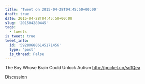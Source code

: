 ```yaml
---
title: 'Tweet on 2015-04-28T04:45:50+00:00'
draft: true
date: 2015-04-28T04:45:50+00:00
slug: '201504280445'
tags:
  - tweets
is_tweet: true
tweet_info:
  id: '592806886145171456'
  type: 'post'
  is_thread: False
---
```




The Boy Whose Brain Could Unlock Autism <http://pocket.co/so1Qea>

[Discussion](https://x.com/sytelus/status/592806886145171456)
